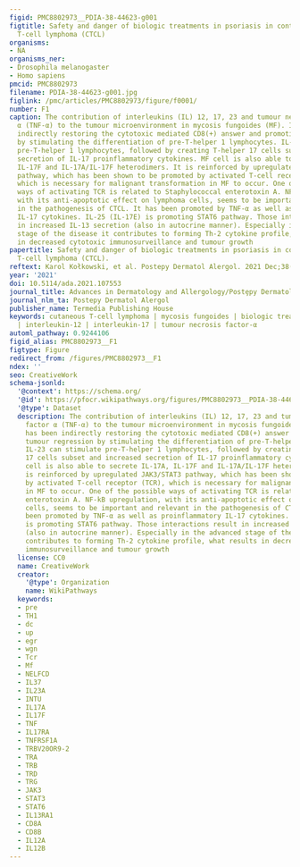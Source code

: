 ```yaml
---
figid: PMC8802973__PDIA-38-44623-g001
figtitle: Safety and danger of biologic treatments in psoriasis in context of cutaneous
  T-cell lymphoma (CTCL)
organisms:
- NA
organisms_ner:
- Drosophila melanogaster
- Homo sapiens
pmcid: PMC8802973
filename: PDIA-38-44623-g001.jpg
figlink: /pmc/articles/PMC8802973/figure/f0001/
number: F1
caption: The contribution of interleukins (IL) 12, 17, 23 and tumour necrosis factor
  α (TNF-α) to the tumour microenvironment in mycosis fungoides (MF). IL-12 has been
  indirectly restoring the cytotoxic mediated CD8(+) answer and promoting tumour regression
  by stimulating the differentiation of pre-T-helper 1 lymphocytes. IL-23 can stimulate
  pre-T-helper 1 lymphocytes, followed by creating T-helper 17 cells subset and increased
  secretion of IL-17 proinflammatory cytokines. MF cell is also able to secrete IL-17A,
  IL-17F and IL-17A/IL-17F heterodimers. It is reinforced by upregulated JAK3/STAT3
  pathway, which has been shown to be promoted by activated T-cell receptor (TCR),
  which is necessary for malignant transformation in MF to occur. One of the possible
  ways of activating TCR is related to Staphylococcal enterotoxin A. NF-kB upregulation,
  with its anti-apoptotic effect on lymphoma cells, seems to be important and relevant
  in the pathogenesis of CTCL. It has been promoted by TNF-α as well as proinflammatory
  IL-17 cytokines. IL-25 (IL-17E) is promoting STAT6 pathway. Those interactions result
  in increased IL-13 secretion (also in autocrine manner). Especially in the advanced
  stage of the disease it contributes to forming Th-2 cytokine profile, what results
  in decreased cytotoxic immunosurveillance and tumour growth
papertitle: Safety and danger of biologic treatments in psoriasis in context of cutaneous
  T-cell lymphoma (CTCL).
reftext: Karol Kołkowski, et al. Postepy Dermatol Alergol. 2021 Dec;38(6):953-960.
year: '2021'
doi: 10.5114/ada.2021.107553
journal_title: Advances in Dermatology and Allergology/Postȩpy Dermatologii i Alergologii
journal_nlm_ta: Postepy Dermatol Alergol
publisher_name: Termedia Publishing House
keywords: cutaneous T-cell lymphoma | mycosis fungoides | biologic treatment | psoriasis
  | interleukin-12 | interleukin-17 | tumour necrosis factor-α
automl_pathway: 0.9244106
figid_alias: PMC8802973__F1
figtype: Figure
redirect_from: /figures/PMC8802973__F1
ndex: ''
seo: CreativeWork
schema-jsonld:
  '@context': https://schema.org/
  '@id': https://pfocr.wikipathways.org/figures/PMC8802973__PDIA-38-44623-g001.html
  '@type': Dataset
  description: The contribution of interleukins (IL) 12, 17, 23 and tumour necrosis
    factor α (TNF-α) to the tumour microenvironment in mycosis fungoides (MF). IL-12
    has been indirectly restoring the cytotoxic mediated CD8(+) answer and promoting
    tumour regression by stimulating the differentiation of pre-T-helper 1 lymphocytes.
    IL-23 can stimulate pre-T-helper 1 lymphocytes, followed by creating T-helper
    17 cells subset and increased secretion of IL-17 proinflammatory cytokines. MF
    cell is also able to secrete IL-17A, IL-17F and IL-17A/IL-17F heterodimers. It
    is reinforced by upregulated JAK3/STAT3 pathway, which has been shown to be promoted
    by activated T-cell receptor (TCR), which is necessary for malignant transformation
    in MF to occur. One of the possible ways of activating TCR is related to Staphylococcal
    enterotoxin A. NF-kB upregulation, with its anti-apoptotic effect on lymphoma
    cells, seems to be important and relevant in the pathogenesis of CTCL. It has
    been promoted by TNF-α as well as proinflammatory IL-17 cytokines. IL-25 (IL-17E)
    is promoting STAT6 pathway. Those interactions result in increased IL-13 secretion
    (also in autocrine manner). Especially in the advanced stage of the disease it
    contributes to forming Th-2 cytokine profile, what results in decreased cytotoxic
    immunosurveillance and tumour growth
  license: CC0
  name: CreativeWork
  creator:
    '@type': Organization
    name: WikiPathways
  keywords:
  - pre
  - TH1
  - dc
  - up
  - egr
  - wgn
  - Tcr
  - Mf
  - NELFCD
  - IL37
  - IL23A
  - INTU
  - IL17A
  - IL17F
  - TNF
  - IL17RA
  - TNFRSF1A
  - TRBV20OR9-2
  - TRA
  - TRB
  - TRD
  - TRG
  - JAK3
  - STAT3
  - STAT6
  - IL13RA1
  - CD8A
  - CD8B
  - IL12A
  - IL12B
---
```

